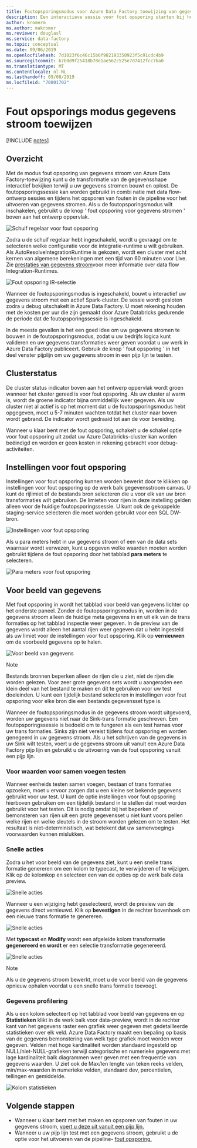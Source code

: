 ```yaml
---
title: Foutopsporingsmodus voor Azure Data Factory toewijzing van gegevens stroom
description: Een interactieve sessie voor fout opsporing starten bij het bouwen van gegevens stromen
author: kromerm
ms.author: makromer
ms.reviewer: douglasl
ms.service: data-factory
ms.topic: conceptual
ms.date: 09/06/2019
ms.openlocfilehash: 7d1023f6c46c15b6f982193350923f5c91cdc4b9
ms.sourcegitcommit: b7b0d9f25418b78e1ae562c525e7d7412fcc7ba0
ms.translationtype: MT
ms.contentlocale: nl-NL
ms.lasthandoff: 09/08/2019
ms.locfileid: "70801702"
---
```

# <a name="mapping-data-flow-debug-mode"></a>Fout opsporings modus gegevens stroom toewijzen

[!INCLUDE [notes](../../includes/data-factory-data-flow-preview.md)]

## <a name="overview"></a>Overzicht

Met de modus fout opsporing van gegevens stroom van Azure Data Factory-toewijzing kunt u de transformatie van de gegevensshape interactief bekijken terwijl u uw gegevens stromen bouwt en oplost. De foutopsporingssessie kan worden gebruikt in combi natie met data flow-ontwerp sessies en tijdens het opsporen van fouten in de pipeline voor het uitvoeren van gegevens stromen. Als u de foutopsporingsmodus wilt inschakelen, gebruikt u de knop ' fout opsporing voor gegevens stromen ' boven aan het ontwerp oppervlak.

![Schuif regelaar voor fout opsporing](media/data-flow/debugbutton.png "Schuif regelaar voor fout opsporing")

Zodra u de schuif regelaar hebt ingeschakeld, wordt u gevraagd om te selecteren welke configuratie voor de integratie-runtime u wilt gebruiken. Als AutoResolveIntegrationRuntime is gekozen, wordt een cluster met acht kernen van algemene berekeningen met een tijd van 60 minuten voor Live. Zie [prestaties van gegevens stroom](concepts-data-flow-performance.md#increase-size-of-your-compute-engine-in-azure-integration-runtime)voor meer informatie over data flow Integration-Runtimes.

![Fout opsporing IR-selectie](media/data-flow/debugbutton2.png "Fout opsporing IR-selectie")

Wanneer de foutopsporingsmodus is ingeschakeld, bouwt u interactief uw gegevens stroom met een actief Spark-cluster. De sessie wordt gesloten zodra u debug uitschakelt in Azure Data Factory. U moet rekening houden met de kosten per uur die zijn gemaakt door Azure Databricks gedurende de periode dat de foutopsporingssessie is ingeschakeld.

In de meeste gevallen is het een goed idee om uw gegevens stromen te bouwen in de foutopsporingsmodus, zodat u uw bedrijfs logica kunt valideren en uw gegevens transformaties weer geven voordat u uw werk in Azure Data Factory publiceert. Gebruik de knop ' fout opsporing ' in het deel venster pijplijn om uw gegevens stroom in een pijp lijn te testen.

## <a name="cluster-status"></a>Clusterstatus

De cluster status indicator boven aan het ontwerp oppervlak wordt groen wanneer het cluster gereed is voor fout opsporing. Als uw cluster al warm is, wordt de groene indicator bijna onmiddellijk weer gegeven. Als uw cluster niet al actief is op het moment dat u de foutopsporingsmodus hebt opgegeven, moet u 5-7 minuten wachten totdat het cluster naar boven wordt gebrand. De indicator wordt gedraaid tot aan de voor bereiding.

Wanneer u klaar bent met de fout opsporing, schakelt u de schakel optie voor fout opsporing uit zodat uw Azure Databricks-cluster kan worden beëindigd en worden er geen kosten in rekening gebracht voor debug-activiteiten.

## <a name="debug-settings"></a>Instellingen voor fout opsporing

Instellingen voor fout opsporing kunnen worden bewerkt door te klikken op instellingen voor fout opsporing op de werk balk gegevensstroom canvas. U kunt de rijlimiet of de bestands bron selecteren die u voor elk van uw bron transformaties wilt gebruiken. De limieten voor rijen in deze instelling gelden alleen voor de huidige foutopsporingssessie. U kunt ook de gekoppelde staging-service selecteren die moet worden gebruikt voor een SQL DW-bron. 

![Instellingen voor fout opsporing](media/data-flow/debug-settings.png "Instellingen voor fout opsporing")

Als u para meters hebt in uw gegevens stroom of een van de data sets waarnaar wordt verwezen, kunt u opgeven welke waarden moeten worden gebruikt tijdens de fout opsporing door het tabblad **para meters** te selecteren.

![Para meters voor fout opsporing](media/data-flow/debug-settings2.png "Para meters voor fout opsporing")

## <a name="data-preview"></a>Voor beeld van gegevens

Met fout opsporing in wordt het tabblad voor beeld van gegevens lichter op het onderste paneel. Zonder de foutopsporingsmodus in, worden in de gegevens stroom alleen de huidige meta gegevens in en uit elk van de trans formaties op het tabblad inspectie weer gegeven. In de preview van de gegevens wordt alleen het aantal rijen weer gegeven dat u hebt ingesteld als uw limiet voor de instellingen voor fout opsporing. Klik op **vernieuwen** om de voorbeeld gegevens op te halen.

![Voor beeld van gegevens](media/data-flow/datapreview.png "Voor beeld van gegevens")

> [!NOTE]
> Bestands bronnen beperken alleen de rijen die u ziet, niet de rijen die worden gelezen. Voor zeer grote gegevens sets wordt u aangeraden een klein deel van het bestand te maken en dit te gebruiken voor uw test doeleinden. U kunt een tijdelijk bestand selecteren in instellingen voor fout opsporing voor elke bron die een bestands gegevensset type is.

Wanneer de foutopsporingsmodus in de gegevens stroom wordt uitgevoerd, worden uw gegevens niet naar de Sink-trans formatie geschreven. Een foutopsporingssessie is bedoeld om te fungeren als een test harnas voor uw trans formaties. Sinks zijn niet vereist tijdens fout opsporing en worden genegeerd in uw gegevens stroom. Als u het schrijven van de gegevens in uw Sink wilt testen, voert u de gegevens stroom uit vanuit een Azure Data Factory pijp lijn en gebruikt u de uitvoering van de fout opsporing vanuit een pijp lijn.

### <a name="testing-join-conditions"></a>Voor waarden voor samen voegen testen

Wanneer eenheids testen samen voegen, bestaan of trans formaties opzoeken, moet u ervoor zorgen dat u een kleine set bekende gegevens gebruikt voor uw test. U kunt de optie instellingen voor fout opsporing hierboven gebruiken om een tijdelijk bestand in te stellen dat moet worden gebruikt voor het testen. Dit is nodig omdat bij het beperken of bemonsteren van rijen uit een grote gegevensset u niet kunt voors pellen welke rijen en welke sleutels in de stroom worden gelezen om te testen. Het resultaat is niet-deterministisch, wat betekent dat uw samenvoegings voorwaarden kunnen mislukken.

### <a name="quick-actions"></a>Snelle acties

Zodra u het voor beeld van de gegevens ziet, kunt u een snelle trans formatie genereren om een kolom te typecast, te verwijderen of te wijzigen. Klik op de kolomkop en selecteer een van de opties op de werk balk data preview.

![Snelle acties](media/data-flow/quick-actions1.png "Snelle acties")

Wanneer u een wijziging hebt geselecteerd, wordt de preview van de gegevens direct vernieuwd. Klik op **bevestigen** in de rechter bovenhoek om een nieuwe trans formatie te genereren.

![Snelle acties](media/data-flow/quick-actions2.png "Snelle acties")

Met **typecast** en **Modify** wordt een afgeleide kolom transformatie **gegenereerd en wordt** er een selectie transformatie gegenereerd.

![Snelle acties](media/data-flow/quick-actions3.png "Snelle acties")

> [!NOTE]
> Als u de gegevens stroom bewerkt, moet u de voor beeld van de gegevens opnieuw ophalen voordat u een snelle trans formatie toevoegt.

### <a name="data-profiling"></a>Gegevens profilering

Als u een kolom selecteert op het tabblad voor beeld van gegevens en op **Statistieken** klikt in de werk balk voor data-preview, wordt in de rechter kant van het gegevens raster een grafiek weer gegeven met gedetailleerde statistieken over elk veld. Azure Data Factory maakt een bepaling op basis van de gegevens bemonstering van welk type grafiek moet worden weer gegeven. Velden met hoge kardinaliteit worden standaard ingesteld op NULL/niet-NULL-grafieken terwijl categorische en numerieke gegevens met lage kardinaliteit balk diagrammen weer geven met een frequentie van gegevens waarden. U ziet ook de Max/len lengte van teken reeks velden, min/max-waarden in numerieke velden, standaard dev, percentielen, tellingen en gemiddelde.

![Kolom statistieken](media/data-flow/stats.png "Kolom statistieken")

## <a name="next-steps"></a>Volgende stappen

* Wanneer u klaar bent met het maken en opsporen van fouten in uw gegevens stroom, [voert u deze uit vanuit een pijp lijn.](control-flow-execute-data-flow-activity.md)
* Wanneer u uw pijp lijn test met een gegevens stroom, gebruikt u de optie voor het uitvoeren van de pipeline- [fout opsporing.](iterative-development-debugging.md)
